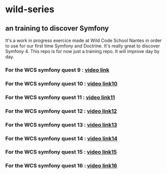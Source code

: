 # wild-series

## an training to discover Symfony
It's a work in progress exercice made at Wild Code School Nantes in order to use for our first time Symfony and Doctrine. 
It's really great to discover Symfony 4.
This repo is for now just a training repo. It will improve day by day.

### For the WCS symfony quest 9 : [video link](https://www.loom.com/share/fcb892dcc76a4544bb0d39d54a337de6)
### For the WCS symfony quest 10 : [video link10](https://www.loom.com/share/a7df8e13bade41868afa4410be67c6f7)
### For the WCS symfony quest 11 : [video link11](https://www.loom.com/share/9a12ada8c39b4f71aa56f9481d283147)
### For the WCS symfony quest 12 : [video link12](https://www.loom.com/share/ff7061e80af14fbb8e46fd0c60ed266e)
### For the WCS symfony quest 13 : [video link13](https://www.loom.com/share/6d52a4cbd30e496b9d2a45aa8ac14bae)
### For the WCS symfony quest 14 : [video link14](https://www.loom.com/share/5b8e1d0a5945408185d2f183d453fafd)
### For the WCS symfony quest 15 : [video link15](https://www.loom.com/share/198d6ba988064a0cb9579002f9944bf2)
### For the WCS symfony quest 16 : [video link16](https://www.loom.com/share/cb854199bcf14c75b7ae690f25d208d7)
